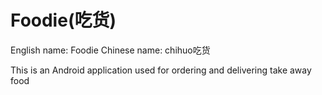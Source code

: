 Foodie(吃货)
===============================

English name: Foodie
Chinese name: chihuo吃货



This is an Android application used for ordering and delivering take away food
